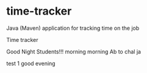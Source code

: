 # time-tracker
Java (Maven) application for tracking time on the job

Time tracker

Good Night Students!!!
morning morning
Ab to chal ja

test 1
good evening
